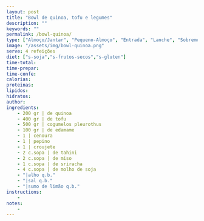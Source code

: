 ```yaml
---
layout: post
title: "Bowl de quinoa, tofu e legumes"
description: ""
keywords: ""
permalink: /bowl-quinoa/
type: ["Almoço/Jantar", "Pequeno-Almoço", "Entrada", "Lanche", "Sobremesa"]
image: "/assets/img/bowl-quinoa.png"
serve: 4 refeições
diet: ["s-soja","s-frutos-secos","s-gluten"]
time-total: 
time-prepar: 
time-confe: 
calorias:
proteinas:
lipidos:
hidratos:
author: 
ingredients:
    - 200 gr | de quinoa
    - 400 gr | de tofu
    - 500 gr | cogumelos pleurothus
    - 100 gr | de edamame
    - 1 | cenoura
    - 1 | pepino
    - 1 | croujete
    - 2 c.sopa | de tahini
    - 2 c.sopa | de miso
    - 1 c.sopa | de sriracha
    - 4 c.sopa | de molho de soja
    - "|alho q.b."
    - "|sal q.b."
    - "|sumo de limão q.b."
instructions:
    - 
notes:
    - 
---
```


